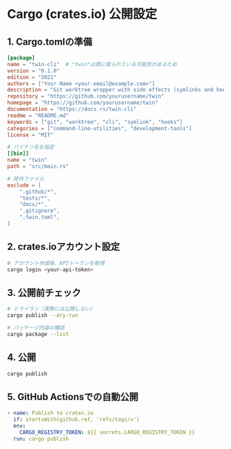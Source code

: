 # Cargo (crates.io) 公開設定

## 1. Cargo.tomlの準備

```toml
[package]
name = "twin-cli"  # "twin"は既に取られている可能性があるため
version = "0.1.0"
edition = "2021"
authors = ["Your Name <your.email@example.com>"]
description = "Git worktree wrapper with side effects (symlinks and hooks)"
repository = "https://github.com/yourusername/twin"
homepage = "https://github.com/yourusername/twin"
documentation = "https://docs.rs/twin-cli"
readme = "README.md"
keywords = ["git", "worktree", "cli", "symlink", "hooks"]
categories = ["command-line-utilities", "development-tools"]
license = "MIT"

# バイナリ名を指定
[[bin]]
name = "twin"
path = "src/main.rs"

# 除外ファイル
exclude = [
    ".github/*",
    "tests/*",
    "docs/*",
    ".gitignore",
    ".twin.toml",
]
```

## 2. crates.ioアカウント設定

```bash
# アカウント作成後、APIトークンを取得
cargo login <your-api-token>
```

## 3. 公開前チェック

```bash
# ドライラン（実際には公開しない）
cargo publish --dry-run

# パッケージ内容の確認
cargo package --list
```

## 4. 公開

```bash
cargo publish
```

## 5. GitHub Actionsでの自動公開

```yaml
- name: Publish to crates.io
  if: startsWith(github.ref, 'refs/tags/v')
  env:
    CARGO_REGISTRY_TOKEN: ${{ secrets.CARGO_REGISTRY_TOKEN }}
  run: cargo publish
```
